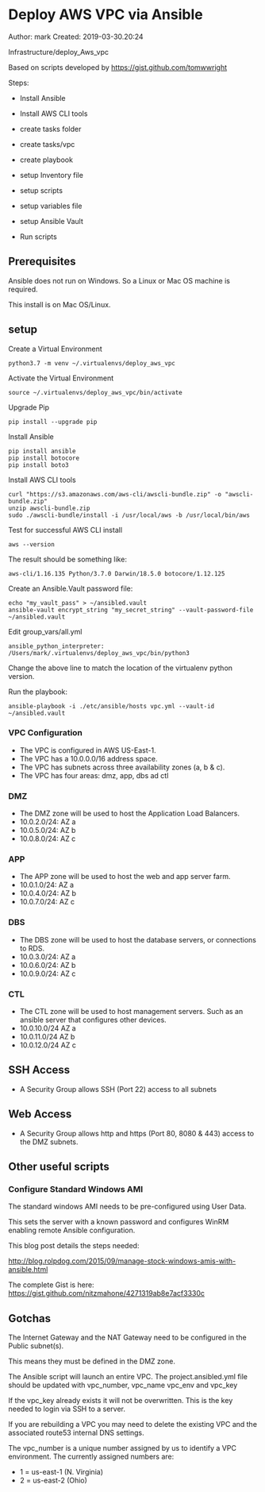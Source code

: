 # Deploy AWS VPC via Ansible

 
Author: mark
Created: 2019-03-30.20:24

Infrastructure/deploy_Aws_vpc

Based on scripts developed by https://gist.github.com/tomwwright

Steps:
- Install Ansible
- Install AWS CLI tools

- create tasks folder
- create tasks/vpc
- create playbook
- setup Inventory file

- setup scripts
- setup variables file
- setup Ansible Vault


- Run scripts

## Prerequisites

Ansible does not run on Windows. So a Linux or Mac OS machine is required.

This install is on Mac OS/Linux.

## setup

Create a Virtual Environment
    
    python3.7 -m venv ~/.virtualenvs/deploy_aws_vpc 

Activate the Virtual Environment
    
    source ~/.virtualenvs/deploy_aws_vpc/bin/activate
    
Upgrade Pip
    
    pip install --upgrade pip

Install Ansible

    pip install ansible
    pip install botocore
    pip install boto3
    
Install AWS CLI tools

    curl "https://s3.amazonaws.com/aws-cli/awscli-bundle.zip" -o "awscli-bundle.zip"
    unzip awscli-bundle.zip
    sudo ./awscli-bundle/install -i /usr/local/aws -b /usr/local/bin/aws  

Test for successful AWS CLI install

    aws --version
    
The result should be something like:

    aws-cli/1.16.135 Python/3.7.0 Darwin/18.5.0 botocore/1.12.125
    
Create an Ansible.Vault password file:

    echo "my_vault_pass" > ~/ansibled.vault
    ansible-vault encrypt_string "my_secret_string" --vault-password-file ~/ansibled.vault
    
Edit group_vars/all.yml

    ansible_python_interpreter: /Users/mark/.virtualenvs/deploy_aws_vpc/bin/python3

Change the above line to match the location of the virtualenv 
python version.

Run the playbook:

    ansible-playbook -i ./etc/ansible/hosts vpc.yml --vault-id ~/ansibled.vault 


### VPC Configuration

- The VPC is configured in AWS US-East-1.
- The VPC has a 10.0.0.0/16 address space.
- The VPC has subnets across three availability zones (a, b & c).
- The VPC has four areas: dmz, app, dbs ad ctl

### DMZ

- The DMZ zone will be used to host the Application Load Balancers.
- 10.0.2.0/24: AZ a
- 10.0.5.0/24: AZ b
- 10.0.8.0/24: AZ c

### APP

- The APP zone will be used to host the web and app server farm.
- 10.0.1.0/24: AZ a
- 10.0.4.0/24: AZ b
- 10.0.7.0/24: AZ c

### DBS

- The DBS zone will be used to host the database servers, or connections to RDS.
- 10.0.3.0/24: AZ a
- 10.0.6.0/24: AZ b
- 10.0.9.0/24: AZ c

### CTL
- The CTL zone will be used to host management servers. Such as an ansible server that configures other devices.
- 10.0.10.0/24 AZ a
- 10.0.11.0/24 AZ b
- 10.0.12.0/24 AZ c


## SSH Access 
 
- A Security Group allows SSH (Port 22) access to all subnets

## Web Access

- A Security Group allows http and https (Port 80, 8080 & 443) access to the DMZ subnets.

## Other useful scripts
 
### Configure Standard Windows AMI
 
The standard windows AMI needs to be pre-configured using User Data.
 
This sets the server with a known password and configures WinRM enabling remote Ansible configuration.
 
This blog post details the steps needed: 
 
http://blog.rolpdog.com/2015/09/manage-stock-windows-amis-with-ansible.html
 
The complete Gist is here:
https://gist.github.com/nitzmahone/4271319ab8e7acf3330c

## Gotchas

The Internet Gateway and the NAT Gateway need to be configured in the Public subnet(s).

This means they must be defined in the DMZ zone.

The Ansible script will launch an entire VPC. The project.ansibled.yml file 
should be updated with vpc_number, vpc_name vpc_env and vpc_key

If the vpc_key already exists it will not be overwritten. This is the key needed 
to login via SSH to a server.

If you are rebuilding a VPC you may need to delete the existing VPC and
the associated route53 internal DNS settings.

The vpc_number is a unique number assigned by us to identify a VPC environment.
The currently assigned numbers are:

- 1 = us-east-1 (N. Virginia)
- 2 = us-east-2 (Ohio)


 
